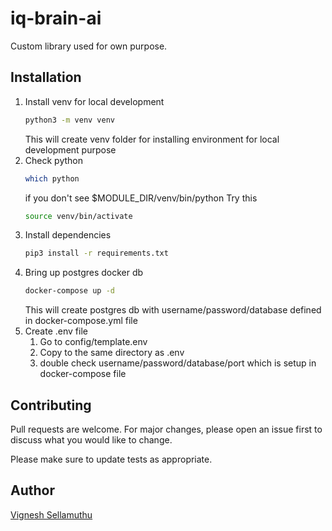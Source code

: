 # iq-brain-ai

Custom library used for own purpose.

## Installation

1. Install venv for local development
    ```bash
    python3 -m venv venv
    ```
    This will create venv folder for installing environment for local development purpose 
2. Check python
    ```bash
    which python
    ```
    if you don't see $MODULE_DIR/venv/bin/python
    Try this
    ```bash
    source venv/bin/activate
    ```
3. Install dependencies
    ```bash
    pip3 install -r requirements.txt
    ```
4. Bring up postgres docker db 
    ```bash
    docker-compose up -d
    ```
   This will create postgres db with username/password/database defined in docker-compose.yml file
5. Create .env file
   1. Go to config/template.env
   2. Copy to the same directory as .env
   3. double check username/password/database/port which is setup in docker-compose file

## Contributing

Pull requests are welcome. For major changes, please open an issue first
to discuss what you would like to change.

Please make sure to update tests as appropriate.

## Author
[Vignesh Sellamuthu](https://www.linkedin.com/in/vsks/)